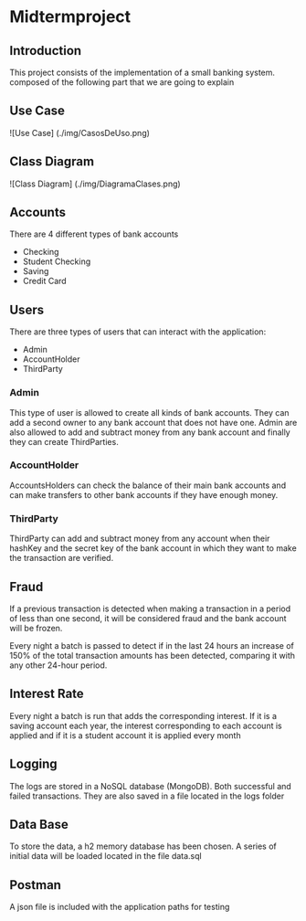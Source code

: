 # Midtermproject
## Introduction
This project consists of the implementation of a small banking system. 
composed of the following part that we are going to explain

## Use Case
![Use Case] (./img/CasosDeUso.png)

## Class Diagram
![Class Diagram] (./img/DiagramaClases.png)

## Accounts
There are 4 different types of bank accounts

- Checking
- Student Checking
- Saving
- Credit Card

## Users
There are three types of users that can interact with the application:

- Admin
- AccountHolder
- ThirdParty

### Admin
This type of user is allowed to create all kinds of bank accounts. 
They can add a second owner to any bank account that does not have one. Admin 
are also allowed to add and subtract money from any bank account and finally 
they can create ThirdParties.

### AccountHolder
AccountsHolders can check the balance of their main bank accounts and can make 
transfers to other bank accounts if they have enough money.

### ThirdParty
ThirdParty can add and subtract money from any account when their hashKey and the 
secret key of the bank account in which they want to make the transaction are verified.

## Fraud
If a previous transaction is detected when making a transaction in a period of less than 
one second, it will be considered fraud and the bank account will be frozen.


Every night a batch is passed to detect if in the last 24 hours an increase of 150% of the 
total transaction amounts has been detected, comparing it with any other 24-hour period.

## Interest Rate

Every night a batch is run that adds the corresponding interest. If it is a saving account 
each year, the interest corresponding to each account is applied and if it is a student account it is applied every month

## Logging
The logs are stored in a NoSQL database (MongoDB). Both successful and failed transactions. 
They are also saved in a file located in the logs folder

## Data Base
To store the data, a h2 memory database has been chosen. A series of initial data will be loaded 
located in the file data.sql

## Postman
A json file is included with the application paths for testing

